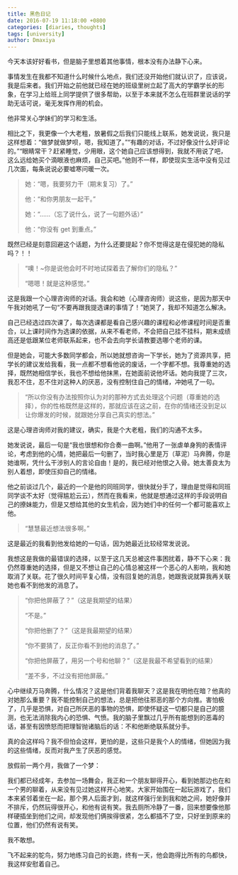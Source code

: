 ```yaml
---
title: 黑色日记
date: 2016-07-19 11:18:00 +0800
categories: [diaries, thoughts]
tags: [university]
author: Dmaxiya
---
```


今天本该好好看书，但是脑子里想着其他事情，根本没有办法静下心来。

事情发生在我都不知道什么时候什么地点，我们还没开始他们就认识了，应该说，我是后来者。我们开始之前他就已经在她的班级里树立起了高大的学霸学长的形象，在学习上给班上同学提供了很多帮助，以至于本来就不怎么在班群里说话的学助无话可说，毫无发挥作用的机会。

他非常关心学妹们的学习和生活。

相比之下，我更像一个大老粗，放暑假之后我们只能线上联系，她发说说，我只是这样想着：“做梦就做梦呗，嗯，我知道了。”“有趣的对话，不过好像没什么好评论的。”“眼睛常干？赶紧睡觉，少用眼，这个她自己应该想得到，我就不用说了吧，这么远给她买个滴眼液也麻烦，自己买吧。”他则不一样，即使现实生活中没有见过几次面，每条说说必要嘘寒问暖一次。

> 她：“嗯，我要努力干（期末复习）了。”
>
> 他：“和你男朋友一起干。”
>
> 她：“……（忘了说什么，说了一句题外话）”
>
> 他：“你没有 get 到重点。”

既然已经是刻意回避这个话题，为什么还要提起？你不觉得这是在侵犯她的隐私吗？！！

> “噢！~你是说他会时不时地试探着去了解你们的隐私？”
>
> “嗯嗯！就是这种感觉。”

这是我跟一个心理咨询师的对话。我会和她（心理咨询师）说这些，是因为那天中午我对她吼了一句“不要再跟我提选课的事情了！”她哭了，我却不知道怎么解决。

自己已经选过四次课了，每次选课都是看自己感兴趣的课程和必修课程时间是否重合，以上课时间作为选课的依据，从来不看老师，不会把自己挂不挂科，期末成绩高还是低跟某位老师联系起来，也不会去向学长请教要选哪个老师的课。

但是她会，可能大多数同学都会，所以她就想咨询一下学长，她为了资源共享，把学长的建议发给我看，我一点都不想看他说的废话，一个字都不想。我尊重她的选择，既然她相信学长，我也不想给他抹黑，在她面前说他坏话。她向我提了三次，我忍不住，忍不住对这种人的厌恶，没有控制住自己的情绪，冲她吼了一句。

> “所以你没有办法按照你认为对的那种方式去处理这个问题（尊重她的选择），你的性格既然是这样的，那就应该在这之前，在你的情绪还没到足以让你爆发的时候，就跟她分享自己真实的想法。”

这是心理咨询师对我的建议，确实，我是个大老粗，我们的沟通不太多。

她发说说，最后一句是“我也很想和你合奏一曲啊。”他用了一张虐单身狗的表情评论，考虑到他的心情，她把最后一句删了，当时我心里是万（草泥）马奔腾，你是她谁啊，凭什么干涉别人的言论自由！是的，我已经对他恨之入骨。她太善良太为别人着想，即使压抑自己的情绪。

他之前谈过几个，最近的一个是他的同班同学，很快就分手了，理由是觉得和同班同学谈不太好（觉得尴尬云云），然而在我看来，他就是想通过这样的手段说明自己的撩妹能力，但是又想给其他的女生机会，因为她们中的任何一个都可能喜欢上他。

> “慧慧最近想法很多啊。”

这是最近的我看到他发给她的一句话，因为她最近比较经常发说说。

我想这是我做的最错误的选择，以至于这几天总被这件事困扰着，静不下心来：我仍然尊重她的选择，但是又不想让自己的心情总被这样一个恶心的人影响，我和她取消了关联。花了很久时间平复心情，没有回复她的消息，她跟我说就算我再关联她也看不到他发的消息了。

> “你把他屏蔽了？”（这是我期望的结果）
>
> “不是。”
>
> “你把他删了？”（这是我最期望的结果）
>
> “你不要猜了，反正你看不到他的消息了。”
>
> “你把他屏蔽了，用另一个号和他聊？”（这是我最不希望看到的结果）
>
> “差不多，不过没有把他屏蔽。”
>

心中继续万马奔腾，什么情况？这是他们背着我聊天？这是我在明他在暗？他真的对她那么重要？我不能控制自己的想法，总是把他往邪恶的那个方向推。害怕极了，几乎是恐惧，对自己所厌恶的事物的恐惧，即使怀疑这一切都只是自己的臆测，也无法消除我内心的恐惧、气愤。我的脑子里飘过几乎所有能想到的恶毒的话，甚至有因愤怒而把理智抛诸脑后的话：不和他断绝联系就分手。

真的会这样吗？我不但怕会这样，更怕的是，这些只是我个人的情绪，但她因为我的这些情绪，反而对我产生了厌恶的感觉。

放假前一两个月，我做了一个梦：

我们都已经成年，去参加一场舞会，我正和一个朋友聊得开心，看到她那边也在和一个男的聊着，从来没有见过她这样开心地笑。大家开始围在一起玩游戏了，我们本来紧邻着坐在一起，那个男人后面才到，就这样强行坐到我和她之间，她好像并不排斥，仍然玩得很开心，和他有说有笑。我去厕所冷静了一番，回来想要像他那样硬插坐到他们之间，却发现他们俩挨得很紧，怎么都插不了空，只好坐到原来的位置，他们仍然有说有笑。

我不敢想。

飞不起来的鸵鸟，努力地练习自己的长跑，终有一天，他会跑得比所有的鸟都快，我这样安慰着自己。